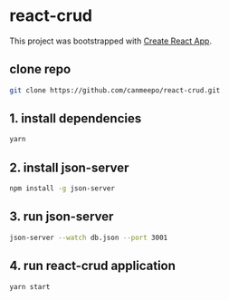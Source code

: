 # react-crud
This project was bootstrapped with [Create React App](https://github.com/facebookincubator/create-react-app).

## clone repo
```bash
git clone https://github.com/canmeepo/react-crud.git
```
## 1. install dependencies
```bash
yarn
```
## 2. install json-server
```bash
npm install -g json-server 
```
## 3. run json-server
```bash
json-server --watch db.json --port 3001
```
## 4. run react-crud application
```bash
yarn start
```
